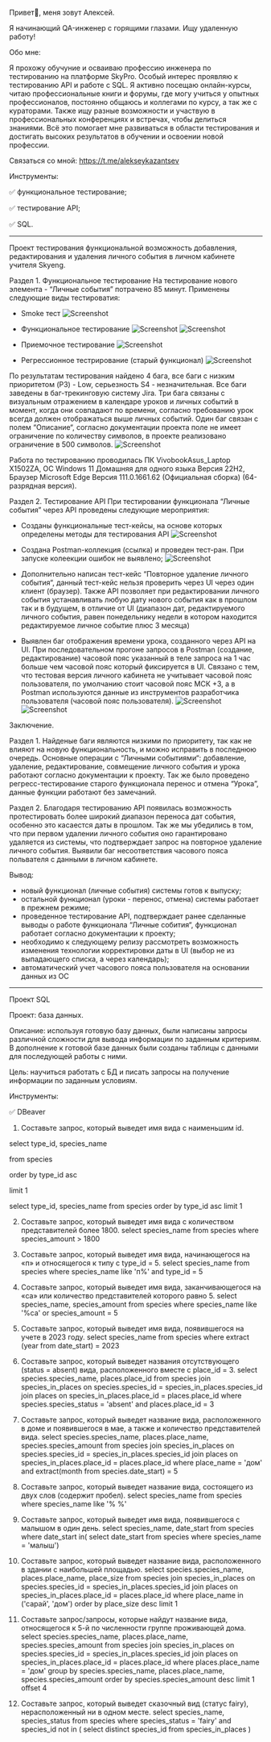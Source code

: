 Привет🙌, меня зовут Алексей.

Я начинающий QA-инженер с горящими глазами. Ищу удаленную работу!

Обо мне:

Я прохожу обучуние и осваиваю профессию инженера по тестированию на платформе SkyPro. Особый интерес проявляю к тестированию API и работе с SQL. Я активно посещаю онлайн-курсы, читаю профессиональные книги и форумы, где могу учиться у опытных профессионалов, постоянно общаюсь и коллегами по курсу, а так же с кураторами. Также ищу разные возможности и участвую в профессиональных конференциях и встречах, чтобы делиться знаниями. Всё это помогает мне развиваться в области тестирования и достигать высоких результатов в обучении и освоении новой профессии.

Связаться со мной:
https://t.me/alekseykazantsev

Инструменты:

:white_check_mark: функциональное тестирование;

:white_check_mark: тестирование API;

:white_check_mark: SQL.

____

Проект тестирования функциональной возможность добавления, редактирования и удаления личного события в личном кабинете учителя Skyeng.

Раздел 1. Функциональное тестирование
На тестирование нового элемента - “Личные события” потрачено 85 минут. 
Применены следующие виды тестироватия:

- Smoke тест
![Screenshot](https://github.com/AlekseyKazantsev/testerforyou/blob/main/1.jpeg)




- Функциональное тестирование
![Screenshot](https://github.com/AlekseyKazantsev/testerforyou/blob/main/2.jpeg)
![Screenshot](https://github.com/AlekseyKazantsev/testerforyou/blob/main/3.jpeg)






- Приемочное тестирование
![Screenshot](https://github.com/AlekseyKazantsev/testerforyou/blob/main/4.jpeg)




- Регрессионное тестрирование (старый функционал)
![Screenshot](https://github.com/AlekseyKazantsev/testerforyou/blob/main/5.jpeg)




По результатам тестирования найдено 4 бага, все баги с низким приоритетом (P3) - Low, серьезность S4 - незначительная. 
Все баги заведены в баг-трекинговую систему Jira. Три бага связаны с визуальным отражением в календаре уроков и личных событий в момент, 
когда они совпадают по времени, согласно требованию урок всегда должен отображаться выше личных событий. Один баг связан с полем “Описание“,
согласно документации проекта поле не имеет ограничение по количеству символов, в проекте реализовано ограничение в 500 символов.
![Screenshot](https://github.com/AlekseyKazantsev/testerforyou/blob/main/6.jpeg)






Работа по тестированию проводилась ПК VivobookAsus_Laptop X1502ZA, ОС Windows 11 Домашняя для одного языка Версия 22H2, 
Браузер Microsoft Edge Версия 111.0.1661.62 (Официальная сборка) (64-разрядная версия).



Раздел 2. Тестирование API
При тестировании функционала “Личные события” через API проведены следующие мероприятия:
- Созданы функциональные тест-кейсы, на основе которых определены методы для тестирования API
![Screenshot](https://github.com/AlekseyKazantsev/testerforyou/blob/main/7.jpeg)


- Создана Postman-коллекция (ссылка) и проведен тест-ран. При запуске колеекции ошибок не выявлено;
![Screenshot](https://github.com/AlekseyKazantsev/testerforyou/blob/main/8.jpeg)


- Дополнительно написан тест-кейс “Повторное удаление личного события“, данный тест-кейс нельзя проверить через UI через один клиент (браузер). Также API позволяет при редактировании личного события устанавливать любую дату нового события как в прошлом так и в будущем, в отличие от UI (диапазон дат, редактируемого личного события, равен понедельнику недели в котором находится редактируемое личное событие плюс 3 месяца)
- Выявлен баг отображения времени урока, созданного через API на UI. При последовательном прогоне запросов в Postman (создание, редактирование) часовой пояс указанный в теле запроса на 1 час больше чем часовой пояс который фиксируется в UI. Связано с тем, что тестовая версия личного кабинета не учитывает часовой пояс пользователя, по умолчанию стоит часовой пояс МСК +3, а в Postman используются данные из инструментов разработчика пользователя (часовой пояс пользователя).
![Screenshot](https://github.com/AlekseyKazantsev/testerforyou/blob/main/9.jpeg)
![Screenshot](https://github.com/AlekseyKazantsev/testerforyou/blob/main/10.jpeg)






Заключение. 

Раздел 1. Найденые баги являются низкими по приоритету, так как не влияют на новую функциональность, и можно исправить в последнюю очередь. Основные операции с “Личными событиями“: добавление, удаление, редактирование, совмещение личного события и урока работают согласно документации к проекту. Так же было проведено регресс-тестирование старого функционала перенос и отмена “Урока”, данные функции работают без замечаний.

Раздел 2. Благодаря тестированию API появилась возможность протестировать более широкий диапазон переноса дат события, особенно это касаестся даты в прошлом. Так же мы убедились в том, что при первом удалении личного события оно гарантировано удаляется из системы, что подтверждает запрос на повторное удаление личного события. Выявили баг несоответствия часового пояса польвателя с данными в личном кабинете.

Вывод: 
- новый функционал (личные события) системы готов к выпуску;
- остальной функционал (уроки - перенос, отмена) системы работает в прежнем режиме;
- проведенное тестирование API, подтверждает ранее сделанные выводы о работе функционала “Личные собития“, функционал работает согласно документации к проекту;
- необходимо к следующему релизу рассмотреть возможность изменения технологии корректировки даты в UI (выбор не из выпадающего списка, а через календарь);
- автоматический учет часового пояса пользователя на основании данных из ОС

____

Проект SQL

Проект: база данных.

Описание: используя готовую базу данных, были написаны запросы различной сложности для вывода информации по заданным критериям. В дополнение к готовой базе данных были созданы таблицы с данными для последующей работы с ними.

Цель: научиться работать с БД и писать запросы на получение информации по заданным условиям.

Инструменты:

:white_check_mark: DBeaver


1. Составьте запрос, который выведет имя вида с наименьшим id. 

select type_id, species_name

from species

order by type_id asc

limit 1

select type_id, species_name
from species
order by type_id asc
limit 1

2. Составьте запрос, который выведет имя вида с количеством представителей более 1800. 
select species_name
from species
where species_amount > 1800

3. Составьте запрос, который выведет имя вида, начинающегося на «п» и относящегося к типу с type_id = 5. 
select species_name
from species
where species_name like 'п%' and type_id = 5

4. Составьте запрос, который выведет имя вида, заканчивающегося на «са» или количество представителей которого равно 5. 
select species_name, species_amount
from species
where species_name like '%са' or species_amount = 5

5. Составьте запрос, который выведет имя вида, появившегося на учете в 2023 году. 
select species_name
from species
where extract (year from date_start) = 2023

6. Составьте запрос, который выведет названия отсутствующего (status = absent) вида, расположенного вместе с place_id = 3. 
select species.species_name, places.place_id
from species
join species_in_places on species.species_id = species_in_places.species_id
join places on species_in_places.place_id = places.place_id
where species.species_status = 'absent' and places.place_id = 3

7. Составьте запрос, который выведет название вида, расположенного в доме и появившегося в мае, а также и количество представителей вида. 
select species.species_name, places.place_name, species.species_amount
from species
join species_in_places on species.species_id = species_in_places.species_id
join places on species_in_places.place_id = places.place_id
where place_name = 'дом' and extract(month from species.date_start) = 5

8. Составьте запрос, который выведет название вида, состоящего из двух слов (содержит пробел). 
select species_name
from species
where species_name like '% %'

9. Составьте запрос, который выведет имя вида, появившегося с малышом в один день. 
select species_name, date_start
from species
where date_start in(
	select date_start
	from species
	where species_name = 'малыш')

10. Составьте запрос, который выведет название вида, расположенного в здании с наибольшей площадью. 
select species.species_name, places.place_name, place_size
from species
join species_in_places on species.species_id = species_in_places.species_id
join places on species_in_places.place_id = places.place_id
where place_name in ('сарай', 'дом')
order by place_size desc
limit 1

11. Составьте запрос/запросы, которые найдут название вида, относящегося к 5-й по численности группе проживающей дома. 
select species.species_name, places.place_name, species.species_amount
from species
join species_in_places on species.species_id = species_in_places.species_id
join places on species_in_places.place_id = places.place_id
where places.place_name = 'дом'
group by species.species_name, places.place_name, species.species_amount
order by species.species_amount desc
limit 1 offset 4

12. Составьте запрос, который выведет сказочный вид (статус fairy), нерасположенный ни в одном месте.
select species_name, species_status
from species
where species_status = 'fairy' and species_id not in (
select distinct species_id
from species_in_places
)








